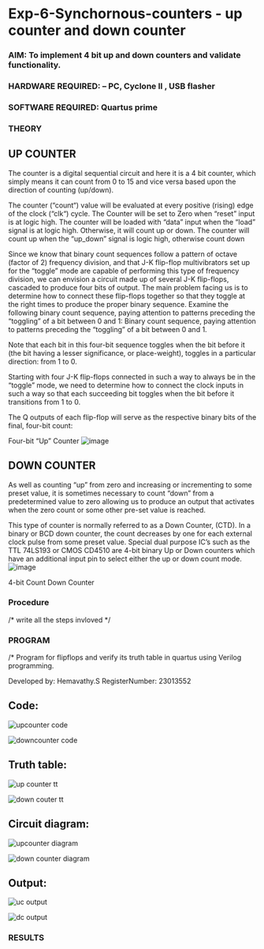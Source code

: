 # Exp-6-Synchornous-counters - up counter and down counter 
### AIM: To implement 4 bit up and down counters and validate  functionality.
### HARDWARE REQUIRED:  – PC, Cyclone II , USB flasher
### SOFTWARE REQUIRED:   Quartus prime
### THEORY 

## UP COUNTER 
The counter is a digital sequential circuit and here it is a 4 bit counter, which simply means it can count from 0 to 15 and vice versa based upon the direction of counting (up/down). 

The counter (“count“) value will be evaluated at every positive (rising) edge of the clock (“clk“) cycle.
The Counter will be set to Zero when “reset” input is at logic high.
The counter will be loaded with “data” input when the “load” signal is at logic high. Otherwise, it will count up or down.
The counter will count up when the “up_down” signal is logic high, otherwise count down

Since we know that binary count sequences follow a pattern of octave (factor of 2) frequency division, and that J-K flip-flop multivibrators set up for the “toggle” mode are capable of performing this type of frequency division, we can envision a circuit made up of several J-K flip-flops, cascaded to produce four bits of output.
The main problem facing us is to determine how to connect these flip-flops together so that they toggle at the right times to produce the proper binary sequence.
Examine the following binary count sequence, paying attention to patterns preceding the “toggling” of a bit between 0 and 1:
Binary count sequence, paying attention to patterns preceding the “toggling” of a bit between 0 and 1.

Note that each bit in this four-bit sequence toggles when the bit before it (the bit having a lesser significance, or place-weight), toggles in a particular direction: from 1 to 0.



 
 

Starting with four J-K flip-flops connected in such a way to always be in the “toggle” mode, we need to determine how to connect the clock inputs in such a way so that each succeeding bit toggles when the bit before it transitions from 1 to 0.

The Q outputs of each flip-flop will serve as the respective binary bits of the final, four-bit count:

 
 

Four-bit “Up” Counter
![image](https://user-images.githubusercontent.com/36288975/169644758-b2f4339d-9532-40c5-af40-8f4f8c942e2c.png)



## DOWN COUNTER 

As well as counting “up” from zero and increasing or incrementing to some preset value, it is sometimes necessary to count “down” from a predetermined value to zero allowing us to produce an output that activates when the zero count or some other pre-set value is reached.

This type of counter is normally referred to as a Down Counter, (CTD). In a binary or BCD down counter, the count decreases by one for each external clock pulse from some preset value. Special dual purpose IC’s such as the TTL 74LS193 or CMOS CD4510 are 4-bit binary Up or Down counters which have an additional input pin to select either the up or down count mode.
![image](https://user-images.githubusercontent.com/36288975/169644844-1a14e123-7228-4ed8-81a9-eb937dff4ac8.png)


4-bit Count Down Counter
### Procedure
/* write all the steps invloved */



### PROGRAM 
/*
Program for flipflops  and verify its truth table in quartus using Verilog programming.


Developed by: Hemavathy.S
RegisterNumber:  23013552


## Code:
![upcounter code](https://github.com/Hemaatchu/Exp-7-Synchornous-counters-/assets/147328300/b5e0817a-6ede-49ea-b1d6-f6e235eec0c9)

![downcounter code](https://github.com/Hemaatchu/Exp-7-Synchornous-counters-/assets/147328300/13080680-7ada-4e06-a26f-f8c43ccd8840)

## Truth table:
![up counter tt](https://github.com/Hemaatchu/Exp-7-Synchornous-counters-/assets/147328300/e9b8ee98-bfc0-4f57-aec6-c4c29d48bb96)

![down couter tt](https://github.com/Hemaatchu/Exp-7-Synchornous-counters-/assets/147328300/543366bd-e3c1-40be-8a2c-1ef16740d1f9)

## Circuit diagram:

![upcounter diagram](https://github.com/Hemaatchu/Exp-7-Synchornous-counters-/assets/147328300/06ceeaba-59eb-498e-964c-b0f6b5dc635e)


![down counter diagram](https://github.com/Hemaatchu/Exp-7-Synchornous-counters-/assets/147328300/437d93f8-fe5b-4da3-ae42-c8e79e84e3e9)


## Output:


![uc output](https://github.com/Hemaatchu/Exp-7-Synchornous-counters-/assets/147328300/4cbe0705-a519-4c52-8ff2-89e80cc7e1db)



![dc output](https://github.com/Hemaatchu/Exp-7-Synchornous-counters-/assets/147328300/c2aba731-f685-4094-a994-45a683771b8f)






### RESULTS 
